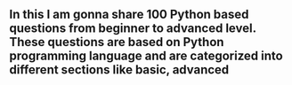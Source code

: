 ## In this I am gonna share 100 Python based questions from beginner to advanced level. These questions are based on Python programming language and are categorized into different sections like basic, advanced
